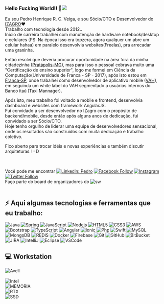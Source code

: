 ### Hello Fucking World!! 👋![](https://komarev.com/ghpvc/?username=pedrohenriqueveiga&style=flat)

Eu sou Pedro Henrique R. C. Veiga, e sou Sócio/CTO e Desenvolvedor do [IZAGRO](https://www.izagro.com.br/):heart:<br>
Trabalho com tecnologia desde 2012..<br>
Início de carreira trabalhei com manutenção de hardware notebook/desktop e celulares (PS: Na época isso era topzera, agora qualquer um abre um celular hahaa)
em paralelo desenvolvia websites(Freelas), pra arrecadar uma graninha. <br>

Então resolvi que deveria procurar oportunidade na área fora da minha cidadezinha ([Pratápolis-MG](https://www.google.com.br/maps/place/Prat%C3%A1polis+-+MG/@-20.7472996,-46.86377,15.25z/data=!4m5!3m4!1s0x94b72452f3a1f187:0x9c312b9ad265533a!8m2!3d-20.7448079!4d-46.8600955)), mas para isso o pessoal cobrava muito uma "Certificação de ensino superior", logo me formei em Ciência da Computação(Universidade de Franca - SP - 2017), após isto estou em [Franca-SP](https://www.google.com.br/maps/place/Franca,+SP/@-20.5222082,-47.4355446,13z/data=!4m5!3m4!1s0x94b0a9b35dc60831:0x68b8558a69681462!8m2!3d-20.5393288!4d-47.4013437), 
onde trabalhei como desenvolvedor de aplicativo mobile ([VAH](https://www.vahcompare.com/)), 
em seguinda um white label do VAH segmentado a usuários internos do Banco itaú (Taxi Mannager).<br>

Após isto, meu trabalho foi voltado a mobile e frontend, desenvolvia dashboard e websites com framework AngularJS.<br>
Fui convidado a ser desenvolvedor no IZagro com o propósito de backend/mobile, desde então após alguns anos de dedicação, fui convidado a ser Sócio/CTO.<br>
Hoje tenho orgulho de liderar uma equipe de desenvolvedores sensacional, onde os resultados são construidos com muita dedicação e trabalho coletivo.

Fico aberto para trocar idéia e novas experiências e também discutir arquiteturas ! =D

<br><br>Você pode me encontrar 
[![Linkedin: Pedro](https://img.shields.io/badge/-Linkedin-blue?style=flat-square&logo=Linkedin&logoColor=white&link=https://www.linkedin.com/in/pedrohenriqueveiga/)](https://www.linkedin.com/in/pedrohenriqueveiga/)
[![Facebook Follow](https://img.shields.io/badge/facebook-%231877F2.svg?&style=for-the-square&logo=facebook&logoColor=white)](https://www.facebook.com/Pedritohhh)
[![Instagram](https://img.shields.io/badge/instagram-%23E4405F.svg?&style=for-the-square&logo=instagram&logoColor=white)](https://www.instagram.com/pedro.hveiga/)
[![Twitter Follow](https://img.shields.io/twitter/follow/Peedritoh?style=social)](https://twitter.com/Peedritoh)
<br> Faço parte do board de organizadores do
![sw](https://img.shields.io/badge/StartupWeekendFranca-green?&style=for-the-square&logo=StartupWeekendFranca&logoColor=white)
<br><br>
## ⚡ Aqui algumas tecnologias e ferramentas que eu trabalho:

![Java](https://img.shields.io/badge/-Java-007396?style=flat-square&logo=java)
![Spring](https://img.shields.io/badge/-Spring-6DB33F?style=flat-square&logo=spring&logoColor=white)
![JavaScript](https://img.shields.io/badge/-JavaScript-black?style=flat-square&logo=javascript)
![Nodejs](https://img.shields.io/badge/-Nodejs-339933?style=flat-square&logo=Node.js&logoColor=white)
![HTML5](https://img.shields.io/badge/-HTML5-E34F26?style=flat-square&logo=html5&logoColor=white)
![CSS3](https://img.shields.io/badge/-CSS3-1572B6?style=flat-square&logo=css3)
![AWS](https://img.shields.io/badge/-AWS-E34F26?style=flat-square&logo=amazon)
![Bootstrap](https://img.shields.io/badge/-Bootstrap-563D7C?style=flat-square&logo=bootstrap)
![TypeScript](https://img.shields.io/badge/-TypeScript-007ACC?style=flat-square&logo=typescript)
![Angular](https://img.shields.io/badge/-Angular-DD0031?style=flat-square&logo=angular)
![Ionic](https://img.shields.io/badge/-Ionic-3880FF?style=flat-square&logo=ionic&logoColor=white)
![Php](https://img.shields.io/badge/php-%23777BB4.svg?&style=for-the-square&logo=php&logoColor=white)
![Swift](https://img.shields.io/badge/Swift-cccecf?&style=for-the-square&logo=swift&logoColor=white)
![MySQL](https://img.shields.io/badge/-MySQL-4479A1?style=flat-square&logo=mysql&logoColor=white)
![MongoDB](https://img.shields.io/badge/-MongoDB-black?style=flat-square&logo=mongodb)
![REDIS](https://img.shields.io/badge/-Redis-ffffff?style=flat-square&logo=redis)
![Docker](https://img.shields.io/badge/-Docker-2496ED?style=flat-square&logo=docker&logoColor=white)
![Firebase](https://img.shields.io/badge/Firebase-FFCA28?style=flat-square&logo=firebase&logoColor=white)
![Git](https://img.shields.io/badge/-Git-black?style=flat-square&logo=git)
![GitHub](https://img.shields.io/badge/-GitHub-181717?style=flat-square&logo=github)
![BitBucket](https://img.shields.io/badge/-BitBucket-darkblue?style=flat-square&logo=bitbucket)
![JIRA](https://img.shields.io/badge/-JIRA-0052CC?style=flat-square&logo=jira)
![IntelliJ](https://img.shields.io/badge/-IntelliJ%20IDEA-black?style=flat-square&logo=intellij-idea&logoColor=white)
![Eclipse](https://img.shields.io/badge/-Eclipse-2C2255?style=flat-square&logo=eclipse&logoColor=white)
![VSCode](https://img.shields.io/badge/-VSCode-007ACC?style=flat-square&logo=visual-studio-code&logoColor=white)

##  :computer: Workstation
  ![Avell](https://img.shields.io/badge/Avell%20-C75-lightgrey)
        <br><br>
  ![Intel](https://img.shields.io/badge/intel-core%20i7%208th-%230071C5.svg?&style=for-the-square&logo=intel&logoColor=white) <br>
  ![MEMORIA](https://img.shields.io/badge/DDR4-32GB-green) <br>
  ![RTX](https://img.shields.io/badge/nvidia-RTX2070-%2376B900.svg?&style=for-the-square&logo=nvidia&logoColor=white) <br>
  ![SSD](https://img.shields.io/badge/SSD-1%2C5T-orange) <br>
 
